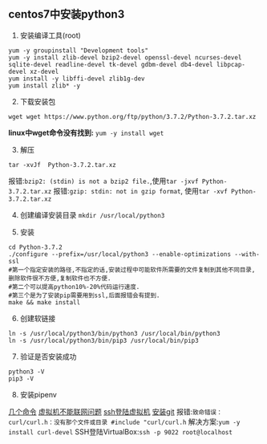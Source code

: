 ## centos7中安装python3
1. 安装编译工具(root)
```shell
yum -y groupinstall "Development tools"
yum -y install zlib-devel bzip2-devel openssl-devel ncurses-devel sqlite-devel readline-devel tk-devel gdbm-devel db4-devel libpcap-devel xz-devel
yum install -y libffi-devel zlib1g-dev
yum install zlib* -y
```
2. 下载安装包
```shell
wget wget https://www.python.org/ftp/python/3.7.2/Python-3.7.2.tar.xz
```
**linux中wget命令没有找到:**
`yum -y install wget`

3. 解压
```shell
tar -xvJf  Python-3.7.2.tar.xz
```
报错:`bzip2: (stdin) is not a bzip2 file.`,使用`tar -jxvf Python-3.7.2.tar.xz`
报错:`gzip: stdin: not in gzip format`, 使用`tar -xvf Python-3.7.2.tar.xz`

4. 创建编译安装目录
`mkdir /usr/local/python3`

5. 安装
```shell
cd Python-3.7.2
./configure --prefix=/usr/local/python3 --enable-optimizations --with-ssl
#第一个指定安装的路径,不指定的话,安装过程中可能软件所需要的文件复制到其他不同目录,删除软件很不方便,复制软件也不方便.
#第二个可以提高python10%-20%代码运行速度.
#第三个是为了安装pip需要用到ssl,后面报错会有提到.
make && make install
```

6. 创建软链接
```shell
ln -s /usr/local/python3/bin/python3 /usr/local/bin/python3
ln -s /usr/local/python3/bin/pip3 /usr/local/bin/pip3
```

7. 验证是否安装成功
```shell
python3 -V
pip3 -V
```

8. 安装pipenv

[几个命令](https://www.cnblogs.com/ZGreMount/p/7668749.html)
[虚拟机不能联网问题](https://blog.csdn.net/cyn_653620/article/details/80301540)
[ssh登陆虚拟机](https://www.cnblogs.com/lxg0/p/6413965.html)
[安装git](https://www.cnblogs.com/flying_bat/p/11088113.html)
报错:`致命错误：curl/curl.h：没有那个文件或目录 #include "curl/curl.h`
解决方案:`yum -y install curl-devel`
SSH登陆VirtualBox:`ssh -p 9022 root@localhost`
